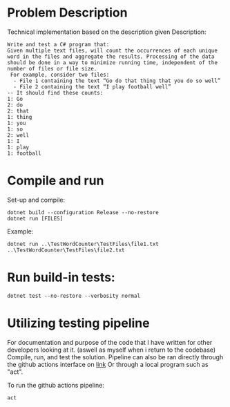 # Problem Description
Technical implementation based on the description given
Description:
```
Write and test a C# program that:
Given multiple text files, will count the occurrences of each unique word in the files and aggregate the results. Processing of the data should be done in a way to minimize running time, independent of the number of files or file size.
 For example, consider two files:
  - File 1 containing the text “Go do that thing that you do so well”
  - File 2 containing the text “I play football well”
-- It should find these counts: 
1: Go
2: do
2: that
1: thing
1: you
1: so
2: well
1: I
1: play
1: football
```

# Compile and run
Set-up and compile:
```
dotnet build --configuration Release --no-restore
dotnet run [FILES]
```
Example:
```
dotnet run ..\TestWordCounter\TestFiles\file1.txt ..\TestWordCounter\TestFiles\file2.txt 
```
# Run build-in tests:
```
dotnet test --no-restore --verbosity normal
```


# Utilizing testing pipeline
For documentation and purpose of the code that I have written for other developers looking at it. (aswell as myself when i return to the codebase)
Compile, run, and test the solution. Pipeline can also be ran directly through the github actions interface on [link](https://github.com/christosfranco/File_Word_Counter/actions)
Or through a local program such as "act".

To run the github actions pipeline:
```
act 
```